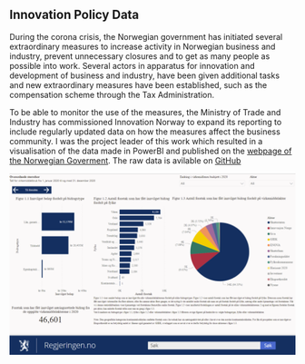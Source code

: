 ## Innovation Policy Data
During the corona crisis, the Norwegian government has initiated several extraordinary measures to increase activity in Norwegian business and industry, prevent unnecessary closures and to get as many people as possible into work. Several actors in apparatus for innovation and development of business and industry, have been given additional tasks and new extraordinary measures have been established, such as the compensation scheme through the Tax Administration.

To be able to monitor the use of the measures, the Ministry of Trade and Industry has commissioned Innovation Norway to expand its reporting to include regularly updated data on how the measures affect the business community. I was the project leader of this work which resulted in a visualisation of the data made in PowerBI and  published on the [webpage of the Norwegian Goverment](https://www.regjeringen.no/no/tema/naringsliv/sporsmal-og-svar-for-norske-bedrifter-om-koronautbruddet/koronadata/id2740151/). The raw data is avilable on [GitHub](https://github.com/innovationnorway/analysis-innovation-policy-data)
 
![](/images/statistikkbank.png)
